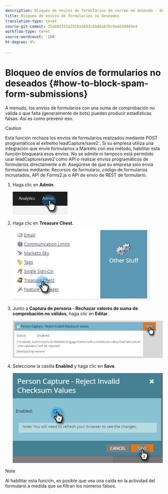 ```yaml
---
description: Bloqueo de envíos de formularios de correo no deseado - Documentos de Marketo - Documentación del producto
title: Bloqueo de envíos de formularios no deseados
translation-type: tm+mt
source-git-commit: 35ab8d353a2518a1603cb508a6f8c0ea650483e4
workflow-type: tm+mt
source-wordcount: '160'
ht-degree: 0%

---
```


# Bloqueo de envíos de formularios no deseados {#how-to-block-spam-form-submissions}

A menudo, los envíos de formularios con una suma de comprobación no válida o que falta (generalmente de bots) pueden producir estadísticas falsas. Así es como prevenir eso.

>[!CAUTION]
>
>Esta función rechaza los envíos de formularios realizados mediante POST programáticos al extremo leadCapture/save2 . Si su empresa utiliza una integración que envíe formularios a Marketo con ese método, habilitar esta función bloqueará esos envíos. No se admite ni tampoco está permitido usar leadCapture/save2 como API o realizar envíos programáticos de formularios directamente a él. Asegúrese de que su empresa solo envía formularios mediante: Recursos de formulario, código de formularios incrustados, API de Forms2.js o API de envío de REST de formulario.

1. Haga clic en **Admin**.

   ![](assets/how-to-block-spam-form-submissions-1.png)

1. Haga clic en **Treasure Chest**.

   ![](assets/how-to-block-spam-form-submissions-2.png)

1. Junto a **Captura de persona - Rechazar valores de suma de comprobación no válidos**, haga clic en **Editar**.

   ![](assets/how-to-block-spam-form-submissions-3.png)

1. Seleccione la casilla **Enabled** y haga clic en **Save**.

   ![](assets/how-to-block-spam-form-submissions-4.png)

>[!NOTE]
>
>Al habilitar esta función, es posible que vea una caída en la actividad del formulario a medida que se filtran los números falsos.
